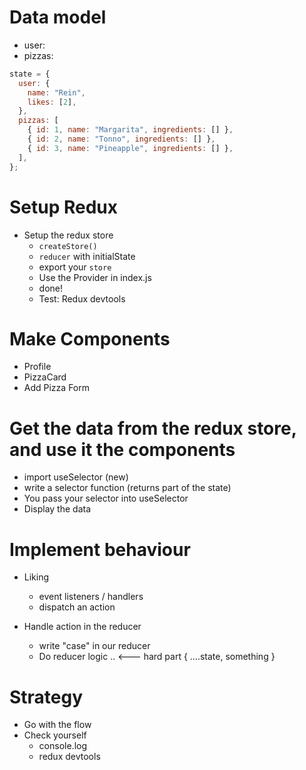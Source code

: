 # Data model

- user:
- pizzas:

```javascript
state = {
  user: {
    name: "Rein",
    likes: [2],
  },
  pizzas: [
    { id: 1, name: "Margarita", ingredients: [] },
    { id: 2, name: "Tonno", ingredients: [] },
    { id: 3, name: "Pineapple", ingredients: [] },
  ],
};
```

# Setup Redux

- Setup the redux store
  - `createStore()`
  - `reducer` with initialState
  - export your `store`
  - Use the Provider in index.js
  - done!
  - Test: Redux devtools

# Make Components

- Profile
- PizzaCard
- Add Pizza Form

# Get the data from the redux store, and use it the components

- import useSelector (new)
- write a selector function (returns part of the state)
- You pass your selector into useSelector
- Display the data

# Implement behaviour

- Liking

  - event listeners / handlers
  - dispatch an action

- Handle action in the reducer
  - write "case" in our reducer
  - Do reducer logic .. <--- hard part { ....state, something }

# Strategy

- Go with the flow
- Check yourself
  - console.log
  - redux devtools
